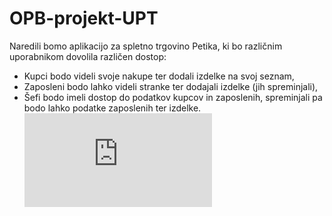 # OPB-projekt-UPT
Naredili bomo aplikacijo za spletno trgovino Petika, ki bo različnim uporabnikom dovolila različen dostop:
* Kupci bodo videli svoje nakupe ter dodali izdelke na svoj seznam,
* Zaposleni bodo lahko videli stranke ter dodajali izdelke (jih spreminjali),
* Šefi bodo imeli dostop do podatkov kupcov in zaposlenih, spreminjali pa bodo lahko podatke zaposlenih ter izdelke.
![OPB_ER_diagram_projekt.pdf](https://github.com/Petja-Murnik/OPB-projekt-UP/files/11148026/OPB_ER_diagram_projekt.pdf)
